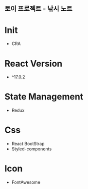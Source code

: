 ## 토이 프로젝트 - 낚시 노트

# Init

- CRA

# React Version

- ^17.0.2

# State Management

- Redux

# Css

- React BootStrap
- Styled-components

# Icon

- FontAwesome
